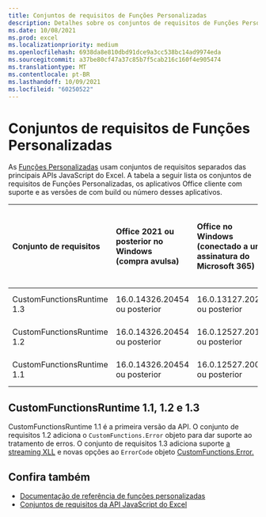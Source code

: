 ```yaml
---
title: Conjuntos de requisitos de Funções Personalizadas
description: Detalhes sobre os conjuntos de requisitos de Funções Personalizadas para Excel API JavaScript.
ms.date: 10/08/2021
ms.prod: excel
ms.localizationpriority: medium
ms.openlocfilehash: 6938da8e810dbd91dce9a3cc538bc14ad9974eda
ms.sourcegitcommit: a37be80cf47a37c85b7f5cab216c160f4e905474
ms.translationtype: MT
ms.contentlocale: pt-BR
ms.lasthandoff: 10/09/2021
ms.locfileid: "60250522"
---
```

# <a name="custom-functions-requirement-sets"></a>Conjuntos de requisitos de Funções Personalizadas

As [Funções Personalizadas](../../excel/custom-functions-overview.md) usam conjuntos de requisitos separados das principais APIs JavaScript do Excel. A tabela a seguir lista os conjuntos de requisitos de Funções Personalizadas, os aplicativos Office cliente com suporte e as versões de com build ou número desses aplicativos.

|  Conjunto de requisitos  |  Office 2021 ou posterior no Windows<br>(compra avulsa)  |  Office no Windows<br>(conectado a uma assinatura do Microsoft 365)  |  Office no iPad<br>(conectado a uma assinatura do Microsoft 365)  |  Office no Mac<br>(conectado a uma assinatura do Microsoft 365)  | Office na Web |
|:-----|:-----|:-----|:-----|:-----|:-----|
| CustomFunctionsRuntime 1.3 | 16.0.14326.20454 ou posterior | 16.0.13127.20296 ou posterior | Incompatível | 16.40.20081000 ou posterior | Julho de 2020 |
| CustomFunctionsRuntime 1.2 | 16.0.14326.20454 ou posterior | 16.0.12527.20194 ou posterior | Incompatível | 16.34.20020900 ou posterior | Janeiro de 2020 |
| CustomFunctionsRuntime 1.1 | 16.0.14326.20454 ou posterior | 16.0.12527.20092 ou posterior | Sem suporte | 16.34 ou posterior | Maio de 2019 |

## <a name="customfunctionsruntime-11-12-and-13"></a>CustomFunctionsRuntime 1.1, 1.2 e 1.3

CustomFunctionsRuntime 1.1 é a primeira versão da API. O conjunto de requisitos 1.2 adiciona o `CustomFunctions.Error` objeto para dar suporte ao tratamento de erros. O conjunto de requisitos 1.3 adiciona suporte [a streaming XLL](../../excel/make-custom-functions-compatible-with-xll-udf.md#custom-function-behavior-for-xll-compatible-functions) e novas opções ao `ErrorCode` objeto [CustomFunctions.Error.](/javascript/api/custom-functions-runtime/customfunctions.error)

## <a name="see-also"></a>Confira também

- [Documentação de referência de funções personalizadas](/javascript/api/custom-functions-runtime)
- [Conjuntos de requisitos da API JavaScript do Excel](excel-api-requirement-sets.md)
